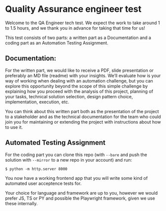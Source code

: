 # Quality Assurance engineer test
Welcome to the QA Engineer tech test. We expect the work to take around 1 to 1.5 hours, and we thank
you in advance for taking that time for us!

This test consists of two parts: a written part as a Documentation and a coding part as an Automation Testing Assignment.

## Documentation:
For the written part, we would
like to receive a PDF, slide presentation or preferably an MD file (readme) with your insights. We’ll evaluate how is your way of working when dealing with an automation challenge, but you can explore this opportunity beyond the scope of this simple challenge by explaining how you proceed with the analysis of this project, planning of your tasks, technical solution selection, design pattern choice, implementation, execution, etc.

You can think about this written part both as the presentation of the project to a stakeholder and as the technical documentation for the team who could join you for maintaining or extending the project with instructions about how to use it.


## Automated Testing Assignment

For the coding part you can clone this repo (with ```--bare``` and push the solution with ```--mirror```  to a new repo in your account) and run:

```
$ python -m http.server 8000
```

You now have a working frontend app that you will write some kind of automated user acceptence tests for.

Your choice for language and framework are up to you, however we would prefer JS, TS or PY and possible the Playwright framework, given we use these internally.

